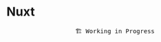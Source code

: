 # <div flex items-center>Nuxt <div i-vscode-icons:file-type-nuxt ml2 /></div>

<pre align="center">
🏗 Working in Progress
</pre>

<Sponsors message="你的赞助将助力此功能加速完成" />

